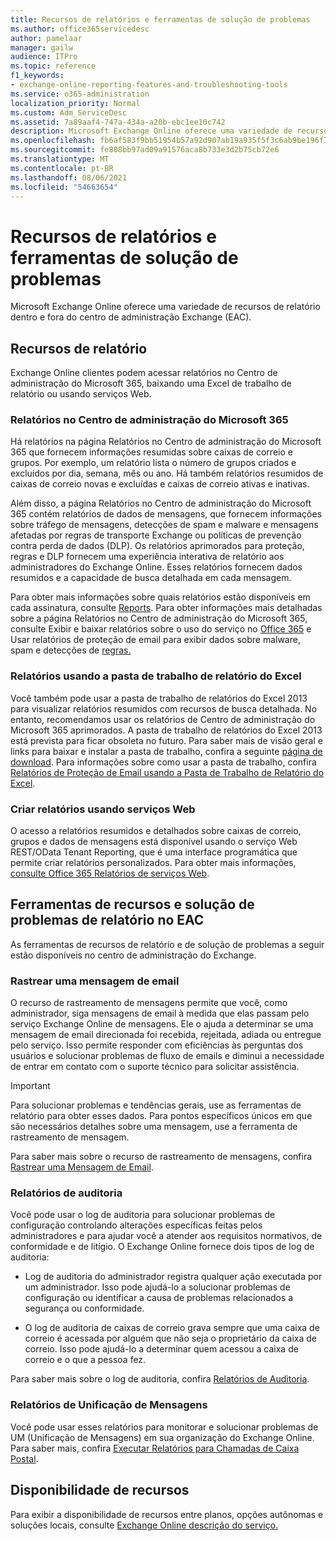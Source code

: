 ```yaml
---
title: Recursos de relatórios e ferramentas de solução de problemas
ms.author: office365servicedesc
author: pamelaar
manager: gailw
audience: ITPro
ms.topic: reference
f1_keywords:
- exchange-online-reporting-features-and-troubleshooting-tools
ms.service: o365-administration
localization_priority: Normal
ms.custom: Adm_ServiceDesc
ms.assetid: 7a89aaf4-747a-434a-a20b-ebc1ee10c742
description: Microsoft Exchange Online oferece uma variedade de recursos de relatório dentro e fora do centro de administração Exchange (EAC).
ms.openlocfilehash: fb6af583f9bb51954b57a92d907ab19a935f5f3c6ab9be196f7ca56240189571
ms.sourcegitcommit: fe808bb97ad09a91576aca8b733e3d2b75cb72e6
ms.translationtype: MT
ms.contentlocale: pt-BR
ms.lasthandoff: 08/06/2021
ms.locfileid: "54663654"
---
```

# <a name="reporting-features-and-troubleshooting-tools"></a>Recursos de relatórios e ferramentas de solução de problemas

Microsoft Exchange Online oferece uma variedade de recursos de relatório dentro e fora do centro de administração Exchange (EAC).
  
## <a name="reporting-features"></a>Recursos de relatório

Exchange Online clientes podem acessar relatórios no Centro de administração do Microsoft 365, baixando uma Excel de trabalho de relatório ou usando serviços Web.
  
### <a name="reporting-in-the-microsoft-365-admin-center"></a>Relatórios no Centro de administração do Microsoft 365

Há relatórios na página Relatórios no Centro de administração do Microsoft 365 que fornecem informações resumidas sobre caixas de correio e grupos. Por exemplo, um relatório lista o número de grupos criados e excluídos por dia, semana, mês ou ano. Há também relatórios resumidos de caixas de correio novas e excluídas e caixas de correio ativas e inativas. 
  
Além disso, a página Relatórios no Centro de administração do Microsoft 365 contém relatórios de dados de mensagens, que fornecem informações sobre tráfego de mensagens, detecções de spam e malware e mensagens afetadas por regras de transporte Exchange ou políticas de prevenção contra perda de dados (DLP). Os relatórios aprimorados para proteção, regras e DLP fornecem uma experiência interativa de relatório aos administradores do Exchange Online. Esses relatórios fornecem dados resumidos e a capacidade de busca detalhada em cada mensagem.
  
Para obter mais informações sobre quais relatórios estão disponíveis em cada assinatura, consulte [Reports](../office-365-platform-service-description/reports.md). Para obter informações mais detalhadas sobre a página Relatórios no Centro de administração do Microsoft 365, consulte Exibir e baixar relatórios sobre o uso do serviço no [Office 365](/microsoft-365/admin/activity-reports/activity-reports) e Usar relatórios de proteção de email para exibir dados sobre malware, spam e detecções de [regras.](/exchange/monitoring/use-mail-protection-reports)
  
### <a name="reporting-using-the-excel-reporting-workbook"></a>Relatórios usando a pasta de trabalho de relatório do Excel

Você também pode usar a pasta de trabalho de relatórios do Excel 2013 para visualizar relatórios resumidos com recursos de busca detalhada. No entanto, recomendamos usar os relatórios de Centro de administração do Microsoft 365 aprimorados. A pasta de trabalho de relatórios do Excel 2013 está prevista para ficar obsoleta no futuro. Para saber mais de visão geral e links para baixar e instalar a pasta de trabalho, confira a seguinte [página de download](https://go.microsoft.com/fwlink/p/?LinkId=271776). Para informações sobre como usar a pasta de trabalho, confira [Relatórios de Proteção de Email usando a Pasta de Trabalho de Relatório do Excel](/previous-versions/exchange-server/exchange-150/jj945734(v=exchg.150)). 
  
### <a name="reporting-using-web-services"></a>Criar relatórios usando serviços Web

O acesso a relatórios resumidos e detalhados sobre caixas de correio, grupos e dados de mensagens está disponível usando o serviço Web REST/OData Tenant Reporting, que é uma interface programática que permite criar relatórios personalizados. Para obter mais informações, [consulte Office 365 Relatórios de serviços Web](/previous-versions/office/developer/o365-enterprise-developers/jj984325(v=office.15)).
  
## <a name="reporting-features-and-troubleshooting-tools-in-the-eac"></a>Ferramentas de recursos e solução de problemas de relatório no EAC

As ferramentas de recursos de relatório e de solução de problemas a seguir estão disponíveis no centro de administração do Exchange.
  
### <a name="trace-an-email-message"></a>Rastrear uma mensagem de email

O recurso de rastreamento de mensagens permite que você, como administrador, siga mensagens de email à medida que elas passam pelo serviço Exchange Online de mensagens. Ele o ajuda a determinar se uma mensagem de email direcionada foi recebida, rejeitada, adiada ou entregue pelo serviço. Isso permite responder com eficiências às perguntas dos usuários e solucionar problemas de fluxo de emails e diminui a necessidade de entrar em contato com o suporte técnico para solicitar assistência.
  
> [!IMPORTANT]
> Para solucionar problemas e tendências gerais, use as ferramentas de relatório para obter esses dados. Para pontos específicos únicos em que são necessários detalhes sobre uma mensagem, use a ferramenta de rastreamento de mensagem. 
  
Para saber mais sobre o recurso de rastreamento de mensagens, confira [Rastrear uma Mensagem de Email](/exchange/monitoring/trace-an-email-message/trace-an-email-message).
  
### <a name="auditing-reports"></a>Relatórios de auditoria

Você pode usar o log de auditoria para solucionar problemas de configuração controlando alterações específicas feitas pelos administradores e para ajudar você a atender aos requisitos normativos, de conformidade e de litígio. O Exchange Online fornece dois tipos de log de auditoria:
  
- Log de auditoria do administrador registra qualquer ação executada por um administrador. Isso pode ajudá-lo a solucionar problemas de configuração ou identificar a causa de problemas relacionados a segurança ou conformidade. 
    
- O log de auditoria de caixas de correio grava sempre que uma caixa de correio é acessada por alguém que não seja o proprietário da caixa de correio. Isso pode ajudá-lo a determinar quem acessou a caixa de correio e o que a pessoa fez. 
    
Para saber mais sobre o log de auditoria, confira [Relatórios de Auditoria](/exchange/security-and-compliance/exchange-auditing-reports/exchange-auditing-reports).
  
### <a name="unified-messaging-reports"></a>Relatórios de Unificação de Mensagens

Você pode usar esses relatórios para monitorar e solucionar problemas de UM (Unificação de Mensagens) em sua organização do Exchange Online. Para saber mais, confira [Executar Relatórios para Chamadas de Caixa Postal](/exchange/voice-mail-unified-messaging/run-voice-mail-call-reports/run-voice-mail-call-reports).
  
## <a name="feature-availability"></a>Disponibilidade de recursos

Para exibir a disponibilidade de recursos entre planos, opções autônomas e soluções locais, consulte [Exchange Online descrição do serviço.](exchange-online-service-description.md)
